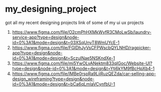 # my_designing_project
got all my recent designing projects 
link of some of my ui ux projects 
1. https://www.figma.com/file/O2cmPhHXMkWyfR3CMoLwSb/laundry-service-app?type=design&node-id=0%3A1&mode=design&t=03XSqUnyT8WmUYcE-1
2. https://www.figma.com/file/FGlDhJyVsCFPWscbQYLNHD/ragpicker-app?type=design&node-id=0%3A1&mode=design&t=SczulNae5NSKndXe-1
3. https://www.figma.com/file/mi5YwOLvANektm833qIGoc/Website-UI?type=design&node-id=0%3A1&mode=design&t=Ytj6kYM9fBcHpXb4-1
4. https://www.figma.com/file/lMBe0rspRa9LiiRuzQEZda/car-selling-app-design_wireframing?type=design&node-id=0%3A1&mode=design&t=bCa6qLmlaVCynfbU-1
   
